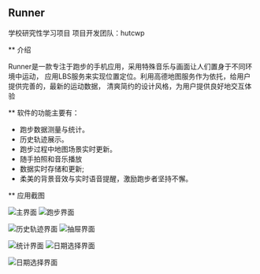 ## Runner
学校研究性学习项目
项目开发团队：hutcwp

** 介绍

Runner是一款专注于跑步的手机应用，采用特殊音乐与画面让人们置身于不同环境中运动，
应用LBS服务来实现位置定位。利用高德地图服务作为依托，给用户提供完善的，最新的运动数据，
清爽简约的设计风格，为用户提供良好地交互体验

** 软件的功能主要有：

-	跑步数据测量与统计。
-	历史轨迹展示。
-	跑步过程中地图场景实时更新。
-	随手拍照和音乐播放
-	数据实时存储和更新;
-	柔美的背景音效与实时语音提醒，激励跑步者坚持不懈。

** 应用截图

![主界面](https://github.com/hutcwp/img-floder/blob/master/Runner%E4%B8%BB%E7%95%8C%E9%9D%A2.png)
![跑步界面](https://github.com/hutcwp/img-floder/blob/master/Runner%E8%B7%91%E6%AD%A5%E7%95%8C%E9%9D%A2.png)

![历史轨迹界面](https://github.com/hutcwp/img-floder/blob/master/Runner%E5%8E%86%E5%8F%B2%E8%BD%A8%E8%BF%B9%E7%95%8C%E9%9D%A2.png)
![抽屉界面](https://github.com/hutcwp/img-floder/blob/master/Runner%E6%8A%BD%E5%B1%89%E7%95%8C%E9%9D%A2.png)

![统计界面](https://github.com/hutcwp/img-floder/blob/master/Runner%E6%95%B0%E6%8D%AE%E7%BB%9F%E8%AE%A1%E7%95%8C%E9%9D%A2.png)
![日期选择界面](https://github.com/hutcwp/img-floder/blob/master/Runner%E6%97%A5%E6%9C%9F%E9%80%89%E6%8B%A9%E7%95%8C%E9%9D%A2.png)

![日期选择界面](https://github.com/hutcwp/img-floder/blob/master/Runner%E5%8E%86%E5%8F%B2%E8%AE%B0%E5%BD%95%E7%95%8C%E9%9D%A2.png)


